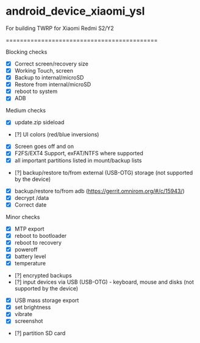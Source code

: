 # android_device_xiaomi_ysl

For building TWRP for Xiaomi Redmi S2/Y2

===========================================

Blocking checks
- [x] Correct screen/recovery size
- [x] Working Touch, screen
- [x] Backup to internal/microSD
- [x] Restore from internal/microSD
- [x] reboot to system
- [x] ADB

Medium checks
- [x] update.zip sideload
- [?] UI colors (red/blue inversions)
- [x] Screen goes off and on
- [x] F2FS/EXT4 Support, exFAT/NTFS where supported
- [x] all important partitions listed in mount/backup lists
- [?] backup/restore to/from external (USB-OTG) storage (not supported by the device)
- [x] backup/restore to/from adb (https://gerrit.omnirom.org/#/c/15943/)
- [x] decrypt /data
- [x] Correct date

Minor checks
- [x] MTP export
- [x] reboot to bootloader
- [x] reboot to recovery
- [x] poweroff
- [x] battery level
- [x] temperature
- [?] encrypted backups
- [?] input devices via USB (USB-OTG) - keyboard, mouse and disks (not supported by the device)
- [x] USB mass storage export
- [x] set brightness
- [x] vibrate
- [x] screenshot
- [?] partition SD card
